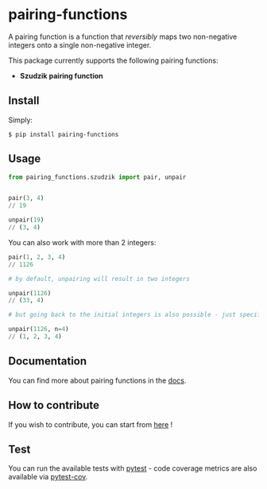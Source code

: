 # pairing-functions

A pairing function is a function that *reversibly* maps two non-negative integers onto a single non-negative integer.

This package currently supports the following pairing functions:

- **Szudzik pairing function**


Install
-------

Simply:
```shell script
$ pip install pairing-functions
```
 
Usage
-----
```python
from pairing_functions.szudzik import pair, unpair


pair(3, 4)  
// 19

unpair(19)
// (3, 4)
```

You can also work with more than 2 integers:

```python
pair(1, 2, 3, 4)
// 1126

# by default, unpairing will result in two integers

unpair(1126)
// (33, 4)

# but going back to the initial integers is also possible - just specify how many integers you expect !

unpair(1126, n=4)
// (1, 2, 3, 4)
```
    
Documentation
-------------
You can find more about pairing functions in the [docs](docs/pairing_functions.md).

How to contribute
-----------------
If you wish to contribute, you can start from [here](CONTRIBUTING.md) !

Test
----
You can run the available tests with [pytest](https://docs.pytest.org/en/latest/) - code coverage metrics are also available via [pytest-cov](https://github.com/pytest-dev/pytest-cov).